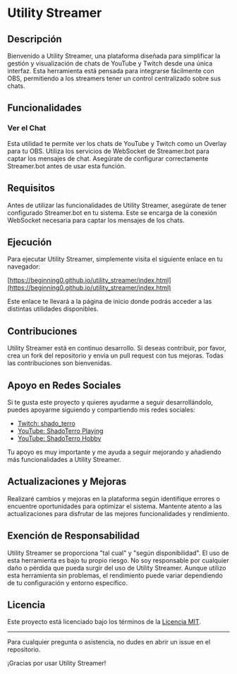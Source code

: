 # Utility Streamer

## Descripción

Bienvenido a Utility Streamer, una plataforma diseñada para simplificar la gestión y visualización de chats de YouTube y Twitch desde una única interfaz. Esta herramienta está pensada para integrarse fácilmente con OBS, permitiendo a los streamers tener un control centralizado sobre sus chats.

## Funcionalidades

### Ver el Chat

Esta utilidad te permite ver los chats de YouTube y Twitch como un Overlay para tu OBS. Utiliza los servicios de WebSocket de Streamer.bot para captar los mensajes de chat. Asegúrate de configurar correctamente Streamer.bot antes de usar esta función.

## Requisitos

Antes de utilizar las funcionalidades de Utility Streamer, asegúrate de tener configurado Streamer.bot en tu sistema. Este se encarga de la conexión WebSocket necesaria para captar los mensajes de los chats.

## Ejecución

Para ejecutar Utility Streamer, simplemente visita el siguiente enlace en tu navegador:

[https://beginning0.github.io/utility_streamer/index.html](https://beginning0.github.io/utility_streamer/index.html)

Este enlace te llevará a la página de inicio donde podrás acceder a las distintas utilidades disponibles. 

## Contribuciones

Utility Streamer está en continuo desarrollo. Si deseas contribuir, por favor, crea un fork del repositorio y envía un pull request con tus mejoras. Todas las contribuciones son bienvenidas.

## Apoyo en Redes Sociales

Si te gusta este proyecto y quieres ayudarme a seguir desarrollándolo, puedes apoyarme siguiendo y compartiendo mis redes sociales:

- [Twitch: shado_terro](https://www.twitch.tv/shado_terro)
- [YouTube: ShadoTerro Playing](https://www.youtube.com/@ShadoTerroPlaying)
- [YouTube: ShadoTerro Hobby](https://www.youtube.com/@ShadoTerroHobby)

Tu apoyo es muy importante y me ayuda a seguir mejorando y añadiendo más funcionalidades a Utility Streamer.

## Actualizaciones y Mejoras

Realizaré cambios y mejoras en la plataforma según identifique errores o encuentre oportunidades para optimizar el sistema. Mantente atento a las actualizaciones para disfrutar de las mejores funcionalidades y rendimiento.

## Exención de Responsabilidad

Utility Streamer se proporciona "tal cual" y "según disponibilidad". El uso de esta herramienta es bajo tu propio riesgo. No soy responsable por cualquier daño o pérdida que pueda surgir del uso de Utility Streamer. Aunque utilizo esta herramienta sin problemas, el rendimiento puede variar dependiendo de tu configuración y entorno específico.

## Licencia

Este proyecto está licenciado bajo los términos de la [Licencia MIT](LICENSE).

---

Para cualquier pregunta o asistencia, no dudes en abrir un issue en el repositorio.

¡Gracias por usar Utility Streamer!
